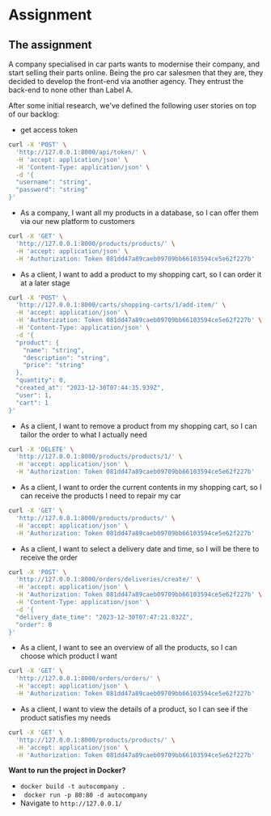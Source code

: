 # Assignment



The assignment
---------
A company specialised in car parts wants to modernise their company, and start selling their parts online. Being the pro car salesmen that they are, they decided to develop the front-end via another agency. They entrust the back-end to none other than Label A.

After some initial research, we've defined the following user stories on top of our backlog:

* get access token 
~~~bash 
curl -X 'POST' \
  'http://127.0.0.1:8000/api/token/' \
  -H 'accept: application/json' \
  -H 'Content-Type: application/json' \
  -d '{
  "username": "string",
  "password": "string"
}'
~~~
* As a company, I want all my products in a database, so I can offer them via our new platform to customers
~~~bash 
curl -X 'GET' \
  'http://127.0.0.1:8000/products/products/' \
  -H 'accept: application/json' \
  -H 'Authorization: Token 081dd47a89caeb09709bb66103594ce5e62f227b'
~~~
* As a client, I want to add a product to my shopping cart, so I can order it at a later stage
~~~bash 
curl -X 'POST' \
  'http://127.0.0.1:8000/carts/shopping-carts/1/add-item/' \
  -H 'accept: application/json' \
  -H 'Authorization: Token 081dd47a89caeb09709bb66103594ce5e62f227b' \
  -H 'Content-Type: application/json' \
  -d '{
  "product": {
    "name": "string",
    "description": "string",
    "price": "string"
  },
  "quantity": 0,
  "created_at": "2023-12-30T07:44:35.939Z",
  "user": 1,
  "cart": 1
}'
~~~
* As a client, I want to remove a product from my shopping cart, so I can tailor the order to what I actually need
~~~bash 
curl -X 'DELETE' \
  'http://127.0.0.1:8000/products/products/1/' \
  -H 'accept: application/json' \
  -H 'Authorization: Token 081dd47a89caeb09709bb66103594ce5e62f227b'
~~~
* As a client, I want to order the current contents in my shopping cart, so I can receive the products I need to repair my car
~~~bash 
curl -X 'GET' \
  'http://127.0.0.1:8000/products/products/' \
  -H 'accept: application/json' \
  -H 'Authorization: Token 081dd47a89caeb09709bb66103594ce5e62f227b'
~~~
* As a client, I want to select a delivery date and time, so I will be there to receive the order
~~~bash 
curl -X 'POST' \
  'http://127.0.0.1:8000/orders/deliveries/create/' \
  -H 'accept: application/json' \
  -H 'Authorization: Token 081dd47a89caeb09709bb66103594ce5e62f227b' \
  -H 'Content-Type: application/json' \
  -d '{
  "delivery_date_time": "2023-12-30T07:47:21.832Z",
  "order": 0
}'
~~~
* As a client, I want to see an overview of all the products, so I can choose which product I want
~~~bash 
curl -X 'GET' \
  'http://127.0.0.1:8000/orders/orders/' \
  -H 'accept: application/json' \
  -H 'Authorization: Token 081dd47a89caeb09709bb66103594ce5e62f227b'
~~~
* As a client, I want to view the details of a product, so I can see if the product satisfies my needs
~~~bash 
curl -X 'GET' \
  'http://127.0.0.1:8000/products/products/' \
  -H 'accept: application/json' \
  -H 'Authorization: Token 081dd47a89caeb09709bb66103594ce5e62f227b'
~~~


**Want to run the project in Docker?**

- ```docker build -t autocompany .```
- ``` docker run -p 80:80 -d autocompany```
- Navigate to ```http://127.0.0.1/```

